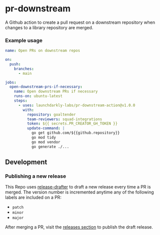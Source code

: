 # pr-downstream
A Github action to create a pull request on a downstream repository when changes to a library repository are merged.

### Example usage

```yml
name: Open PRs on downstream repos

on:
  push:
    branches:
      - main

jobs:
  open-downstream-prs-if-necessary:
    name: Open downstream PRs if necessary
    runs-on: ubuntu-latest
    steps:
      - uses: launchdarkly-labs/pr-downstream-action@v1.0.0
        with:
          repository: goaltender
          team-reviewers: squad-integrations
          token: ${{ secrets.PR_CREATOR_GH_TOKEN }}
          update-command: |
            go get github.com/${{github.repository}}
            go mod tidy
            go mod vendor
            go generate ./...
```

## Development

### Publishing a new release

This Repo uses [release-drafter](https://github.com/release-drafter/release-drafter) to draft a new release every time a PR is merged. The version number is incremented anytime any of the following labels are included on a PR:

- `patch`
- `minor`
- `major`

After merging a PR, visit the [releases section](https://github.com/launchdarkly-labs/pr-downstream/releases) to publish the draft release.
